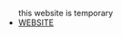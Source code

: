 <ul>
  this website is temporary
  <li><a href="http://claudio.menegotto.unaux.com/"> WEBSITE </a></li>
</ul>
